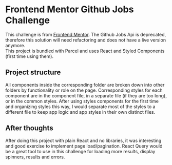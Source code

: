 # Frontend Mentor Github Jobs Challenge

This challenge is from [Frontend Mentor](https://www.frontendmentor.io/).
The Github Jobs Api is deprecated, therefore this solution will need refactoring and does not have a live version anymore. <br>
This project is bundled with Parcel and uses React and Styled Components (first time using them).

## Project structure

All components inside the corresponding folder are broken down into other folders by functionality or role on the page. Corresponding styles for each component are in the component file, in a separate file (if they are too long), or in the common styles. After using styles components for the first time and organizing styles this way, I would separate most of the styles to a different file to keep app logic and app styles in their own distinct files.

## After thoughts

After doing this project with plain React and no libraries, it was interesting and good exercise to implement page load/pagination. React Query would be a great tool to use in this challenge for loading more results, display spinners, results and errors.